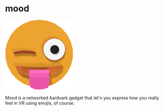 # mood

![icon emoji with tongue out](mood-icon.png?raw=true, "Mood Icon")

Mood is a networked Aardvark gadget that let's you express how you really feel in VR using emojis, of course.
